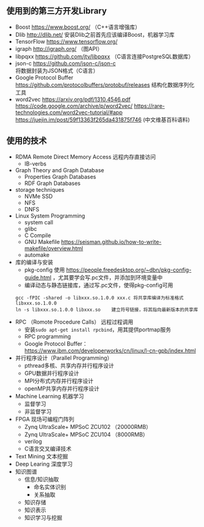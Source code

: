 ## **使用到的第三方开发Library**

* Boost https://www.boost.org/   （C++语言增强库）
* Dlib http://dlib.net/   安装Dlib之前首先应该编译Boost，机器学习库
* TensorFlow  https://www.tensorflow.org/
* igraph http://igraph.org/ （图API）
* libpqxx https://github.com/jtv/libpqxx   （C语言连接PostgreSQL数据库）
* json-c https://github.com/json-c/json-c     将数据封装为JSON格式（C语言）
* Google Protocol Buffer https://github.com/protocolbuffers/protobuf/releases   结构化数据序列化工具
* word2vec https://arxiv.org/pdf/1310.4546.pdf  https://code.google.com/archive/p/word2vec/  https://rare-technologies.com/word2vec-tutorial/#app  https://juejin.im/post/59f13363f265da431875f746 (中文维基百科语料)


## **使用的技术**

* RDMA Remote Direct Memory Access  远程内存直接访问
    * IB-verbs
* Graph Theory and Graph Database
    * Properties Graph Databases
    * RDF Graph Databases
* storage techniques
    * NVMe SSD
    * NFS
    * DNFS
* Linux System Programming
    * system call
    * glibc
    * C Compile
    * GNU Makefile https://seisman.github.io/how-to-write-makefile/overview.html
    * automake
* 库的编译与安装
    * pkg-config 使用 https://people.freedesktop.org/~dbn/pkg-config-guide.html ，尤其要学会写.pc文件，并添加到环境变量中
    * 编译动态与静态链接库，通过写.pc文件，使得pkg-config可用 
    ```shell
    gcc -fPIC -shared -o libxxx.so.1.0.0 xxx.c 将共享库编译为标准格式libxxx.so.1.0.0   
    ln -s libxxx.so.1.0.0 libxxx.so    建立符号链接，将其指向最新版本的共享库
    ```
* RPC （Romote Procedure Calls） 远程过程调用
    * 安装`sudo apt-get install rpcbind`，用其提供portmap服务
    * RPC programming
    * Google Protocol Buffer： https://www.ibm.com/developerworks/cn/linux/l-cn-gpb/index.html
* 并行程序设计（Parallel Programming）
    * pthread多核、共享内存并行程序设计
    * GPU数据并行程序设计
    * MPI分布式内存并行程序设计
    * openMP共享内存并行程序设计
* Machine Learning 机器学习
    * 监督学习
    * 非监督学习
* FPGA 现场可编程门阵列
    * Zynq UltraScale+ MPSoC ZCU102 （20000RMB）
    * Zynq UltraScale+ MPSoC ZCU104 （8000RMB）
    * verilog
    * C语言交叉编译技术
* Text Mining  文本挖掘
* Deep Learing 深度学习
* 知识图谱
    * 信息/知识抽取
        * 命名实体识别
        * 关系抽取
    * 知识存储
    * 知识表示
    * 知识学习与挖掘

